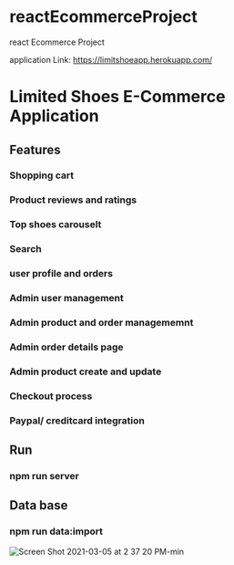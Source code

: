 # reactEcommerceProject
react Ecommerce Project

application Link: https://limitshoeapp.herokuapp.com/
<h1>Limited Shoes E-Commerce Application</h1>


<h2>Features</h2>
<h3>Shopping cart</h3>
<h3>Product reviews and ratings</h3>
<h3>Top shoes carouselt</h3>
<h3>Search</h3>
<h3>user profile and orders</h3>
<h3>Admin user management</h3>
<h3>Admin product and order managememnt</h3>
<h3>Admin order details page</h3>
<h3>Admin product create and update</h3>
<h3>Checkout process</h3>
<h3>Paypal/ creditcard integration</h3>

<h2>Run</h2>
<h3>npm run server</h3>

<h2>Data base</h2>
<h3>npm run data:import</h3>


![Screen Shot 2021-03-05 at 2 37 20 PM-min](https://user-images.githubusercontent.com/67762188/110182720-35857c00-7dc2-11eb-8455-5a86c0962f9b.png)
